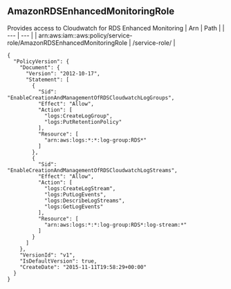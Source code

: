 
## AmazonRDSEnhancedMonitoringRole
Provides access to Cloudwatch for RDS Enhanced Monitoring
| Arn | Path |
| --- | --- |
| arn:aws:iam::aws:policy/service-role/AmazonRDSEnhancedMonitoringRole | /service-role/ |
```
{
  "PolicyVersion": {
    "Document": {
      "Version": "2012-10-17",
      "Statement": [
        {
          "Sid": "EnableCreationAndManagementOfRDSCloudwatchLogGroups",
          "Effect": "Allow",
          "Action": [
            "logs:CreateLogGroup",
            "logs:PutRetentionPolicy"
          ],
          "Resource": [
            "arn:aws:logs:*:*:log-group:RDS*"
          ]
        },
        {
          "Sid": "EnableCreationAndManagementOfRDSCloudwatchLogStreams",
          "Effect": "Allow",
          "Action": [
            "logs:CreateLogStream",
            "logs:PutLogEvents",
            "logs:DescribeLogStreams",
            "logs:GetLogEvents"
          ],
          "Resource": [
            "arn:aws:logs:*:*:log-group:RDS*:log-stream:*"
          ]
        }
      ]
    },
    "VersionId": "v1",
    "IsDefaultVersion": true,
    "CreateDate": "2015-11-11T19:58:29+00:00"
  }
}
```
